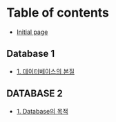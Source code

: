 # Table of contents

* [Initial page](README.md)

## Database 1

* [1. 데이터베이스의 본질](database-1/1..md)

## DATABASE 2

* [1. Database의 목적](database-2/1.-database.md)

